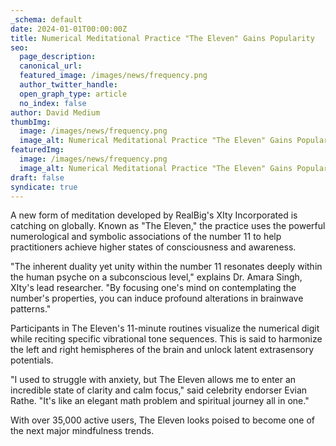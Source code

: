 ```yaml
---
_schema: default
date: 2024-01-01T00:00:00Z
title: Numerical Meditational Practice "The Eleven" Gains Popularity
seo:
  page_description:
  canonical_url:
  featured_image: /images/news/frequency.png
  author_twitter_handle:
  open_graph_type: article
  no_index: false
author: David Medium
thumbImg:
  image: /images/news/frequency.png
  image_alt: Numerical Meditational Practice "The Eleven" Gains Popularity
featuredImg:
  image: /images/news/frequency.png
  image_alt: Numerical Meditational Practice "The Eleven" Gains Popularity
draft: false
syndicate: true
---
```

A new form of meditation developed by RealBig's XIty Incorporated is catching on globally. Known as "The Eleven," the practice uses the powerful numerological and symbolic associations of the number 11 to help practitioners achieve higher states of consciousness and awareness.

"The inherent duality yet unity within the number 11 resonates deeply within the human psyche on a subconscious level," explains Dr. Amara Singh, XIty's lead researcher. "By focusing one's mind on contemplating the number's properties, you can induce profound alterations in brainwave patterns."

Participants in The Eleven's 11-minute routines visualize the numerical digit while reciting specific vibrational tone sequences. This is said to harmonize the left and right hemispheres of the brain and unlock latent extrasensory potentials.

"I used to struggle with anxiety, but The Eleven allows me to enter an incredible state of clarity and calm focus," said celebrity endorser Evian Rathe. "It's like an elegant math problem and spiritual journey all in one."

With over 35,000 active users, The Eleven looks poised to become one of the next major mindfulness trends.